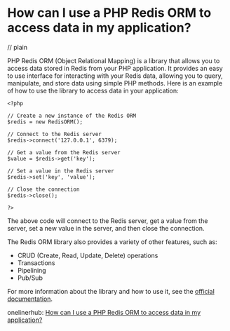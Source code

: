 # How can I use a PHP Redis ORM to access data in my application?
// plain

PHP Redis ORM (Object Relational Mapping) is a library that allows you to access data stored in Redis from your PHP application. It provides an easy to use interface for interacting with your Redis data, allowing you to query, manipulate, and store data using simple PHP methods. Here is an example of how to use the library to access data in your application:

```
<?php

// Create a new instance of the Redis ORM
$redis = new RedisORM();

// Connect to the Redis server
$redis->connect('127.0.0.1', 6379);

// Get a value from the Redis server
$value = $redis->get('key');

// Set a value in the Redis server
$redis->set('key', 'value');

// Close the connection
$redis->close();

?>
```

The above code will connect to the Redis server, get a value from the server, set a new value in the server, and then close the connection.

The Redis ORM library also provides a variety of other features, such as:

* CRUD (Create, Read, Update, Delete) operations
* Transactions
* Pipelining
* Pub/Sub

For more information about the library and how to use it, see the [official documentation](https://github.com/phpredis/phpredis).

onelinerhub: [How can I use a PHP Redis ORM to access data in my application?](https://onelinerhub.com/predis/how-can-i-use-a-php-redis-orm-to-access-data-in-my-application)